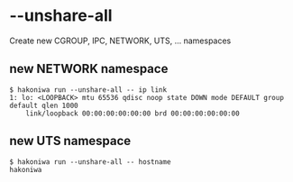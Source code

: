 # --unshare-all

Create new CGROUP, IPC, NETWORK, UTS, ... namespaces

## new NETWORK namespace

```console
$ hakoniwa run --unshare-all -- ip link
1: lo: <LOOPBACK> mtu 65536 qdisc noop state DOWN mode DEFAULT group default qlen 1000
    link/loopback 00:00:00:00:00:00 brd 00:00:00:00:00:00

```

## new UTS namespace

```console
$ hakoniwa run --unshare-all -- hostname
hakoniwa

```

